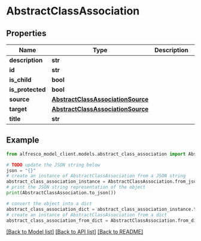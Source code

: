 # AbstractClassAssociation


## Properties

Name | Type | Description | Notes
------------ | ------------- | ------------- | -------------
**description** | **str** |  | [optional] 
**id** | **str** |  | 
**is_child** | **bool** |  | [optional] 
**is_protected** | **bool** |  | [optional] 
**source** | [**AbstractClassAssociationSource**](AbstractClassAssociationSource.md) |  | [optional] 
**target** | [**AbstractClassAssociationSource**](AbstractClassAssociationSource.md) |  | [optional] 
**title** | **str** |  | [optional] 

## Example

```python
from alfresco_model_client.models.abstract_class_association import AbstractClassAssociation

# TODO update the JSON string below
json = "{}"
# create an instance of AbstractClassAssociation from a JSON string
abstract_class_association_instance = AbstractClassAssociation.from_json(json)
# print the JSON string representation of the object
print(AbstractClassAssociation.to_json())

# convert the object into a dict
abstract_class_association_dict = abstract_class_association_instance.to_dict()
# create an instance of AbstractClassAssociation from a dict
abstract_class_association_from_dict = AbstractClassAssociation.from_dict(abstract_class_association_dict)
```
[[Back to Model list]](../README.md#documentation-for-models) [[Back to API list]](../README.md#documentation-for-api-endpoints) [[Back to README]](../README.md)


